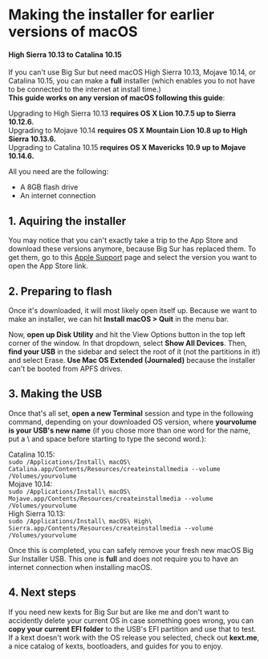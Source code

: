 # Making the installer for earlier versions of macOS
#### High Sierra 10.13 to Catalina 10.15

If you can't use Big Sur but need macOS High Sierra 10.13, Mojave 10.14, or Catalina 10.15, you can make a **full** installer (which enables you to not have to be connected to the internet at install time.)  
**This guide works on any version of macOS following this guide**:

Upgrading to High Sierra 10.13 **requires OS X Lion 10.7.5 up to Sierra 10.12.6.**   
Upgrading to Mojave 10.14 **requires OS X Mountain Lion 10.8 up to High Sierra 10.13.6.**  
Upgrading to Catalina 10.15 **requires OS X Mavericks 10.9 up to Mojave 10.14.6.**  

All you need are the following:

* A 8GB flash drive
* An internet connection

## 1. Aquiring the installer

You may notice that you can't exactly take a trip to the App Store and download these versions anymore, because Big Sur has replaced them. To get them, go to this <a href="https://support.apple.com/en-us/HT211683">Apple Support</a> page and select the version you want to open the App Store link.

## 2. Preparing to flash


Once it's downloaded, it will most likely open itself up. Because we want to make an installer, we can hit **Install macOS > Quit** in the menu bar.

Now, **open up Disk Utility** and hit the View Options button in the top left corner of the window. In that dropdown, select **Show All Devices**. Then, **find your USB** in the sidebar and select the root of it (not the partitions in it!) and select Erase. **Use Mac OS Extended (Journaled)** because the installer can't be booted from APFS drives.


## 3. Making the USB


Once that's all set, **open a new Terminal** session and type in the following command, depending on your downloaded OS version, where **yourvolume is your USB's new name** (if you chose more than one word for the name, put a \ and space before starting to type the second word.):

Catalina 10.15:  
`sudo /Applications/Install\ macOS\ Catalina.app/Contents/Resources/createinstallmedia --volume /Volumes/yourvolume`  
Mojave 10.14:  
`sudo /Applications/Install\ macOS\ Mojave.app/Contents/Resources/createinstallmedia --volume /Volumes/yourvolume`  
High Sierra 10.13:  
`sudo /Applications/Install\ macOS\ High\ Sierra.app/Contents/Resources/createinstallmedia --volume /Volumes/yourvolume`  

Once this is completed, you can safely remove your fresh new macOS Big Sur Installer USB. This one is **full** and does not require you to have an internet connection when installing macOS.


## 4. Next steps

If you need new kexts for Big Sur but are like me and don't want to accidently delete your current OS in case something goes wrong, you can **copy your current EFI folder** to the USB's EFI partition and use that to test. If a kext doesn't work with the OS release you selected, check out **kext.me**, a nice catalog of kexts, bootloaders, and guides for you to enjoy.
